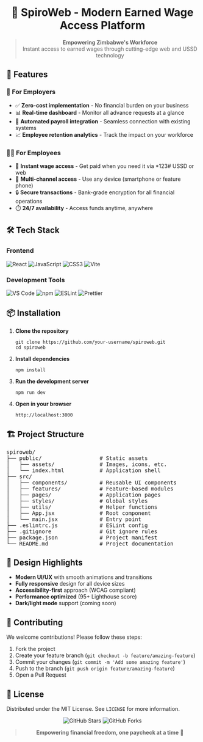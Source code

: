 <div align="center">
  <h1>🌟 SpiroWeb - Modern Earned Wage Access Platform</h1>

  
  <blockquote>
    <p><strong>Empowering Zimbabwe's Workforce</strong><br>
    Instant access to earned wages through cutting-edge web and USSD technology</p>
  </blockquote>
</div>

<h2>🚀 Features</h2>

<h3>💼 For Employers</h3>
<ul>
  <li>✅ <strong>Zero-cost implementation</strong> - No financial burden on your business</li>
  <li>📊 <strong>Real-time dashboard</strong> - Monitor all advance requests at a glance</li>
  <li>🔄 <strong>Automated payroll integration</strong> - Seamless connection with existing systems</li>
  <li>📈 <strong>Employee retention analytics</strong> - Track the impact on your workforce</li>
</ul>

<h3>👩‍💼 For Employees</h3>
<ul>
  <li>💸 <strong>Instant wage access</strong> - Get paid when you need it via *123# USSD or web</li>
  <li>📱 <strong>Multi-channel access</strong> - Use any device (smartphone or feature phone)</li>
  <li>🔒 <strong>Secure transactions</strong> - Bank-grade encryption for all financial operations</li>
  <li>⏱️ <strong>24/7 availability</strong> - Access funds anytime, anywhere</li>
</ul>

<h2>🛠️ Tech Stack</h2>

<h3>Frontend</h3>
<p align="left">
  <img src="https://img.shields.io/badge/React-20232A?style=for-the-badge&logo=react&logoColor=61DAFB" alt="React">
  <img src="https://img.shields.io/badge/JavaScript-F7DF1E?style=for-the-badge&logo=javascript&logoColor=black" alt="JavaScript">
  <img src="https://img.shields.io/badge/CSS3-1572B6?style=for-the-badge&logo=css3&logoColor=white" alt="CSS3">
  <img src="https://img.shields.io/badge/Vite-B73BFE?style=for-the-badge&logo=vite&logoColor=FFD62E" alt="Vite">
</p>

<h3>Development Tools</h3>
<p align="left">
  <img src="https://img.shields.io/badge/VS_Code-0078D4?style=for-the-badge&logo=visual%20studio%20code&logoColor=white" alt="VS Code">
  <img src="https://img.shields.io/badge/npm-CB3837?style=for-the-badge&logo=npm&logoColor=white" alt="npm">
  <img src="https://img.shields.io/badge/ESLint-4B3263?style=for-the-badge&logo=eslint&logoColor=white" alt="ESLint">
  <img src="https://img.shields.io/badge/Prettier-F7B93E?style=for-the-badge&logo=prettier&logoColor=black" alt="Prettier">
</p>

<h2>📦 Installation</h2>

<ol>
  <li><strong>Clone the repository</strong>
    <pre><code>git clone https://github.com/your-username/spiroweb.git
cd spiroweb</code></pre>
  </li>
  <li><strong>Install dependencies</strong>
    <pre><code>npm install</code></pre>
  </li>
  <li><strong>Run the development server</strong>
    <pre><code>npm run dev</code></pre>
  </li>
  <li><strong>Open in your browser</strong>
    <pre><code>http://localhost:3000</code></pre>
  </li>
</ol>

<h2>🏗️ Project Structure</h2>

<pre>
spiroweb/
├── public/                  # Static assets
│   ├── assets/              # Images, icons, etc.
│   └── index.html           # Application shell
├── src/
│   ├── components/          # Reusable UI components
│   ├── features/            # Feature-based modules
│   ├── pages/               # Application pages
│   ├── styles/              # Global styles
│   ├── utils/               # Helper functions
│   ├── App.jsx              # Root component
│   └── main.jsx             # Entry point
├── .eslintrc.js             # ESLint config
├── .gitignore               # Git ignore rules
├── package.json             # Project manifest
└── README.md                # Project documentation
</pre>

<h2>🎨 Design Highlights</h2>

<ul>
  <li><strong>Modern UI/UX</strong> with smooth animations and transitions</li>
  <li><strong>Fully responsive</strong> design for all device sizes</li>
  <li><strong>Accessibility-first</strong> approach (WCAG compliant)</li>
  <li><strong>Performance optimized</strong> (95+ Lighthouse score)</li>
  <li><strong>Dark/light mode</strong> support (coming soon)</li>
</ul>

<h2>🤝 Contributing</h2>

<p>We welcome contributions! Please follow these steps:</p>

<ol>
  <li>Fork the project</li>
  <li>Create your feature branch (<code>git checkout -b feature/amazing-feature</code>)</li>
  <li>Commit your changes (<code>git commit -m 'Add some amazing feature'</code>)</li>
  <li>Push to the branch (<code>git push origin feature/amazing-feature</code>)</li>
  <li>Open a Pull Request</li>
</ol>

<h2>📄 License</h2>

<p>Distributed under the MIT License. See <code>LICENSE</code> for more information.</p>



<div align="center">
  <p>
    <img src="https://img.shields.io/github/stars/your-username/spiroweb?style=social" alt="GitHub Stars">
    <img src="https://img.shields.io/github/forks/your-username/spiroweb?style=social" alt="GitHub Forks">
  </p>
  <blockquote>
    <p><strong>Empowering financial freedom, one paycheck at a time</strong> 💙</p>
  </blockquote>
</div>
